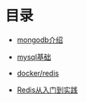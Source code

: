 # 目录

- [mongodb介绍](./mongodb.md)

- [mysql基础](./mysql.md)

- [docker/redis](https://yeasy.gitbooks.io/docker_practice/appendix/repo/redis.html)

- [Redis从入门到实践](https://juejin.im/post/5a912b3f5188257a5c608729)
